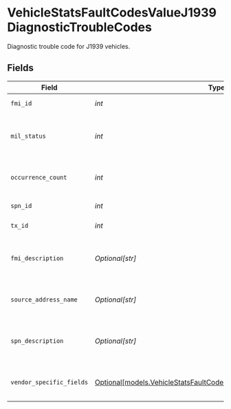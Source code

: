 # VehicleStatsFaultCodesValueJ1939DiagnosticTroubleCodes

Diagnostic trouble code for J1939 vehicles.


## Fields

| Field                                                                                                                                      | Type                                                                                                                                       | Required                                                                                                                                   | Description                                                                                                                                | Example                                                                                                                                    |
| ------------------------------------------------------------------------------------------------------------------------------------------ | ------------------------------------------------------------------------------------------------------------------------------------------ | ------------------------------------------------------------------------------------------------------------------------------------------ | ------------------------------------------------------------------------------------------------------------------------------------------ | ------------------------------------------------------------------------------------------------------------------------------------------ |
| `fmi_id`                                                                                                                                   | *int*                                                                                                                                      | :heavy_check_mark:                                                                                                                         | The FMI identifier.                                                                                                                        | 9                                                                                                                                          |
| `mil_status`                                                                                                                               | *int*                                                                                                                                      | :heavy_check_mark:                                                                                                                         | The MIL status, indicating a check engine light.                                                                                           | 1                                                                                                                                          |
| `occurrence_count`                                                                                                                         | *int*                                                                                                                                      | :heavy_check_mark:                                                                                                                         | The number of times this fault has triggered.                                                                                              | 1                                                                                                                                          |
| `spn_id`                                                                                                                                   | *int*                                                                                                                                      | :heavy_check_mark:                                                                                                                         | The SPN identifier.                                                                                                                        | 3031                                                                                                                                       |
| `tx_id`                                                                                                                                    | *int*                                                                                                                                      | :heavy_check_mark:                                                                                                                         | The TX identifier.                                                                                                                         | 0                                                                                                                                          |
| `fmi_description`                                                                                                                          | *Optional[str]*                                                                                                                            | :heavy_minus_sign:                                                                                                                         | A short description of the FMI identifier, if available.                                                                                   | Voltage Below Normal                                                                                                                       |
| `source_address_name`                                                                                                                      | *Optional[str]*                                                                                                                            | :heavy_minus_sign:                                                                                                                         | The source address name corresponding to the txId                                                                                          | Engine #1                                                                                                                                  |
| `spn_description`                                                                                                                          | *Optional[str]*                                                                                                                            | :heavy_minus_sign:                                                                                                                         | A short description of the SPN identifier, if available.                                                                                   | System Diagnostic Code #1                                                                                                                  |
| `vendor_specific_fields`                                                                                                                   | [Optional[models.VehicleStatsFaultCodesValueJ1939VendorSpecificFields]](../models/vehiclestatsfaultcodesvaluej1939vendorspecificfields.md) | :heavy_minus_sign:                                                                                                                         | Vendor specific data for J1939 vehicles.                                                                                                   |                                                                                                                                            |